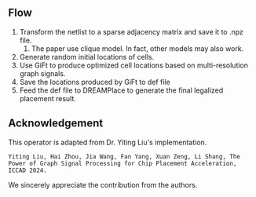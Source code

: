 ## Flow
1. Transform the netlist to a sparse adjacency matrix and save it to .npz file.
   1. The paper use clique model. In fact, other models may also work.
2. Generate random initial locations of cells.
3. Use GiFt to produce optimized cell locations based on multi-resolution graph signals.
4. Save the locations produced by GiFt to def file
5. Feed the def file to DREAMPlace to generate the final legalized placement result.

## Acknowledgement 
This operator is adapted from Dr. Yiting Liu's implementation. 
```
Yiting Liu, Hai Zhou, Jia Wang, Fan Yang, Xuan Zeng, Li Shang, The Power of Graph Signal Processing for Chip Placement Acceleration, ICCAD 2024. 
```
We sincerely appreciate the contribution from the authors. 

